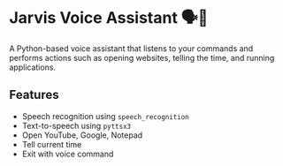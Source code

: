 # Jarvis Voice Assistant 🗣️🤖

A Python-based voice assistant that listens to your commands and performs actions such as opening websites, telling the time, and running applications.

## Features
- Speech recognition using `speech_recognition`
- Text-to-speech using `pyttsx3`
- Open YouTube, Google, Notepad
- Tell current time
- Exit with voice command



